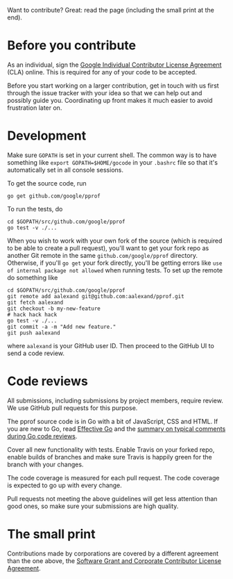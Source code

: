 Want to contribute? Great: read the page (including the small print at the end).

# Before you contribute

As an individual, sign the [Google Individual Contributor License
Agreement](https://cla.developers.google.com/about/google-individual) (CLA)
online. This is required for any of your code to be accepted.

Before you start working on a larger contribution, get in touch with us first
through the issue tracker with your idea so that we can help out and possibly
guide you. Coordinating up front makes it much easier to avoid frustration later
on.

# Development

Make sure `GOPATH` is set in your current shell. The common way is to have
something like `export GOPATH=$HOME/gocode` in your `.bashrc` file so that it's
automatically set in all console sessions.

To get the source code, run

```
go get github.com/google/pprof
```

To run the tests, do

```
cd $GOPATH/src/github.com/google/pprof
go test -v ./...
```

When you wish to work with your own fork of the source (which is required to be
able to create a pull request), you'll want to get your fork repo as another Git
remote in the same `github.com/google/pprof` directory. Otherwise, if you'll `go
get` your fork directly, you'll be getting errors like `use of internal package
not allowed` when running tests.  To set up the remote do something like

```
cd $GOPATH/src/github.com/google/pprof
git remote add aalexand git@github.com:aalexand/pprof.git
git fetch aalexand
git checkout -b my-new-feature
# hack hack hack
go test -v ./...
git commit -a -m "Add new feature."
git push aalexand
```

where `aalexand` is your GitHub user ID. Then proceed to the GitHub UI to send a
code review.

# Code reviews

All submissions, including submissions by project members, require review.
We use GitHub pull requests for this purpose.

The pprof source code is in Go with a bit of JavaScript, CSS and HTML. If you
are new to Go, read [Effective Go](https://golang.org/doc/effective_go.html) and
the [summary on typical comments during Go code
reviews](https://github.com/golang/go/wiki/CodeReviewComments).

Cover all new functionality with tests. Enable Travis on your forked repo,
enable builds of branches and make sure Travis is happily green for the branch
with your changes.

The code coverage is measured for each pull request. The code coverage is
expected to go up with every change.

Pull requests not meeting the above guidelines will get less attention than good
ones, so make sure your submissions are high quality.

# The small print

Contributions made by corporations are covered by a different agreement than the
one above, the [Software Grant and Corporate Contributor License
Agreement](https://cla.developers.google.com/about/google-corporate).
